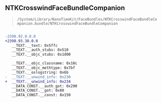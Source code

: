 ## NTKCrosswindFaceBundleCompanion

> `/System/Library/NanoTimeKit/FaceBundles/NTKCrosswindFaceBundleCompanion.bundle/NTKCrosswindFaceBundleCompanion`

```diff

-2398.92.0.0.0
+2398.93.30.0.0
   __TEXT.__text: 0x5ffc
   __TEXT.__auth_stubs: 0x510
   __TEXT.__objc_stubs: 0x1d00

   __TEXT.__objc_classname: 0x10c
   __TEXT.__objc_methtype: 0x7bf
   __TEXT.__oslogstring: 0x6b
-  __TEXT.__unwind_info: 0x230
+  __TEXT.__unwind_info: 0x234
   __DATA_CONST.__auth_got: 0x290
   __DATA_CONST.__got: 0x80
   __DATA_CONST.__const: 0x150

```
